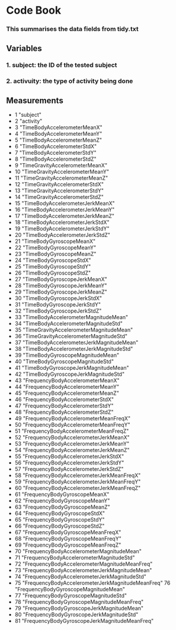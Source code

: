 # Code Book
### This summarises the data fields from tidy.txt

## Variables
### 1. subject: the ID of the tested subject
### 2. activuity: the type of activity being done

## Measurements
* 1 "subject"
* 2 "activity"
* 3 "TimeBodyAccelerometerMeanX"
* 4 "TimeBodyAccelerometerMeanY"
* 5 "TimeBodyAccelerometerMeanZ"
* 6 "TimeBodyAccelerometerStdX"
* 7 "TimeBodyAccelerometerStdY"
* 8 "TimeBodyAccelerometerStdZ"
* 9 "TimeGravityAccelerometerMeanX"
* 10 "TimeGravityAccelerometerMeanY"
* 11 "TimeGravityAccelerometerMeanZ"
* 12 "TimeGravityAccelerometerStdX"
* 13 "TimeGravityAccelerometerStdY"
* 14 "TimeGravityAccelerometerStdZ"
* 15 "TimeBodyAccelerometerJerkMeanX"
* 16 "TimeBodyAccelerometerJerkMeanY"
* 17 "TimeBodyAccelerometerJerkMeanZ"
* 18 "TimeBodyAccelerometerJerkStdX"
* 19 "TimeBodyAccelerometerJerkStdY"
* 20 "TimeBodyAccelerometerJerkStdZ"
* 21 "TimeBodyGyroscopeMeanX"
* 22 "TimeBodyGyroscopeMeanY"
* 23 "TimeBodyGyroscopeMeanZ"
* 24 "TimeBodyGyroscopeStdX"
* 25 "TimeBodyGyroscopeStdY"
* 26 "TimeBodyGyroscopeStdZ"
* 27 "TimeBodyGyroscopeJerkMeanX"
* 28 "TimeBodyGyroscopeJerkMeanY"
* 29 "TimeBodyGyroscopeJerkMeanZ"
* 30 "TimeBodyGyroscopeJerkStdX"
* 31 "TimeBodyGyroscopeJerkStdY"
* 32 "TimeBodyGyroscopeJerkStdZ"
* 33 "TimeBodyAccelerometerMagnitudeMean"
* 34 "TimeBodyAccelerometerMagnitudeStd"
* 35 "TimeGravityAccelerometerMagnitudeMean"
* 36 "TimeGravityAccelerometerMagnitudeStd"
* 37 "TimeBodyAccelerometerJerkMagnitudeMean"
* 38 "TimeBodyAccelerometerJerkMagnitudeStd"
* 39 "TimeBodyGyroscopeMagnitudeMean"
* 40 "TimeBodyGyroscopeMagnitudeStd"
* 41 "TimeBodyGyroscopeJerkMagnitudeMean"
* 42 "TimeBodyGyroscopeJerkMagnitudeStd"
* 43 "FrequencyBodyAccelerometerMeanX"
* 44 "FrequencyBodyAccelerometerMeanY"
* 45 "FrequencyBodyAccelerometerMeanZ"
* 46 "FrequencyBodyAccelerometerStdX"
* 47 "FrequencyBodyAccelerometerStdY"
* 48 "FrequencyBodyAccelerometerStdZ"
* 49 "FrequencyBodyAccelerometerMeanFreqX"
* 50 "FrequencyBodyAccelerometerMeanFreqY"
* 51 "FrequencyBodyAccelerometerMeanFreqZ"
* 52 "FrequencyBodyAccelerometerJerkMeanX"
* 53 "FrequencyBodyAccelerometerJerkMeanY"
* 54 "FrequencyBodyAccelerometerJerkMeanZ"
* 55 "FrequencyBodyAccelerometerJerkStdX"
* 56 "FrequencyBodyAccelerometerJerkStdY"
* 57 "FrequencyBodyAccelerometerJerkStdZ"
* 58 "FrequencyBodyAccelerometerJerkMeanFreqX"
* 59 "FrequencyBodyAccelerometerJerkMeanFreqY"
* 60 "FrequencyBodyAccelerometerJerkMeanFreqZ"
* 61 "FrequencyBodyGyroscopeMeanX"
* 62 "FrequencyBodyGyroscopeMeanY"
* 63 "FrequencyBodyGyroscopeMeanZ"
* 64 "FrequencyBodyGyroscopeStdX"
* 65 "FrequencyBodyGyroscopeStdY"
* 66 "FrequencyBodyGyroscopeStdZ"
* 67 "FrequencyBodyGyroscopeMeanFreqX"
* 68 "FrequencyBodyGyroscopeMeanFreqY"
* 69 "FrequencyBodyGyroscopeMeanFreqZ"
* 70 "FrequencyBodyAccelerometerMagnitudeMean"
* 71 "FrequencyBodyAccelerometerMagnitudeStd"
* 72 "FrequencyBodyAccelerometerMagnitudeMeanFreq"
* 73 "FrequencyBodyAccelerometerJerkMagnitudeMean"
* 74 "FrequencyBodyAccelerometerJerkMagnitudeStd"
* 75 "FrequencyBodyAccelerometerJerkMagnitudeMeanFreq" 76 "FrequencyBodyGyroscopeMagnitudeMean"
* 77 "FrequencyBodyGyroscopeMagnitudeStd"
* 78 "FrequencyBodyGyroscopeMagnitudeMeanFreq"
* 79 "FrequencyBodyGyroscopeJerkMagnitudeMean"
* 80 "FrequencyBodyGyroscopeJerkMagnitudeStd"
* 81 "FrequencyBodyGyroscopeJerkMagnitudeMeanFreq"
